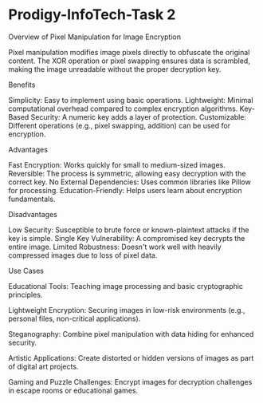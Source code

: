 # Prodigy-InfoTech-Task 2


Overview of Pixel Manipulation for Image Encryption

Pixel manipulation modifies image pixels directly to obfuscate the original content. The XOR operation or pixel swapping ensures data is scrambled, making the image unreadable without the proper decryption key.

Benefits

Simplicity: Easy to implement using basic operations.
Lightweight: Minimal computational overhead compared to complex encryption algorithms.
Key-Based Security: A numeric key adds a layer of protection.
Customizable: Different operations (e.g., pixel swapping, addition) can be used for encryption.

Advantages

Fast Encryption: Works quickly for small to medium-sized images.
Reversible: The process is symmetric, allowing easy decryption with the correct key.
No External Dependencies: Uses common libraries like Pillow for processing.
Education-Friendly: Helps users learn about encryption fundamentals.

Disadvantages

Low Security: Susceptible to brute force or known-plaintext attacks if the key is simple.
Single Key Vulnerability: A compromised key decrypts the entire image.
Limited Robustness: Doesn't work well with heavily compressed images due to loss of pixel data.


Use Cases

Educational Tools:
Teaching image processing and basic cryptographic principles.

Lightweight Encryption:
Securing images in low-risk environments (e.g., personal files, non-critical applications).

Steganography:
Combine pixel manipulation with data hiding for enhanced security.

Artistic Applications:
Create distorted or hidden versions of images as part of digital art projects.

Gaming and Puzzle Challenges:
Encrypt images for decryption challenges in escape rooms or educational games.
